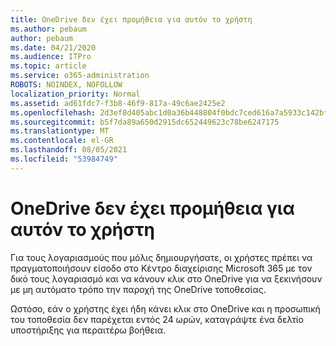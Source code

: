 ```yaml
---
title: OneDrive δεν έχει προμήθεια για αυτόν το χρήστη
ms.author: pebaum
author: pebaum
ms.date: 04/21/2020
ms.audience: ITPro
ms.topic: article
ms.service: o365-administration
ROBOTS: NOINDEX, NOFOLLOW
localization_priority: Normal
ms.assetid: ad61fdc7-f3b8-46f9-817a-49c6ae2425e2
ms.openlocfilehash: 2d3ef8d405abc1d0a36b448804f0bdc7ced616a7a5933c142bfd3dd7e4596bd0
ms.sourcegitcommit: b5f7da89a650d2915dc652449623c78be6247175
ms.translationtype: MT
ms.contentlocale: el-GR
ms.lasthandoff: 08/05/2021
ms.locfileid: "53984749"
---
```

# <a name="onedrive-is-not-provisioned-for-this-user"></a>OneDrive δεν έχει προμήθεια για αυτόν το χρήστη

Για τους λογαριασμούς που μόλις δημιουργήσατε, οι χρήστες πρέπει να πραγματοποιήσουν είσοδο στο Κέντρο διαχείρισης Microsoft 365 με τον δικό τους λογαριασμό και να κάνουν κλικ στο OneDrive για να ξεκινήσουν με μη αυτόματο τρόπο την παροχή της OneDrive τοποθεσίας.
  
Ωστόσο, εάν ο χρήστης έχει ήδη κάνει κλικ στο OneDrive και η προσωπική του τοποθεσία δεν παρέχεται εντός 24 ωρών, καταγράψτε ένα δελτίο υποστήριξης για περαιτέρω βοήθεια.
  

